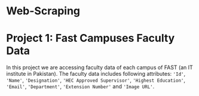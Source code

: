 # Web-Scraping


# Project 1: Fast Campuses Faculty Data
In this project we are accessing faculty data of each campus of FAST (an IT institute in Pakistan). The faculty data includes following attributes:
`'Id'`, `'Name'`, `'Designation'`, `'HEC Approved Supervisor'`, `'Highest Education'`, `'Email'`, `'Department'`, `'Extension Number'` and `'Image URL'`.
